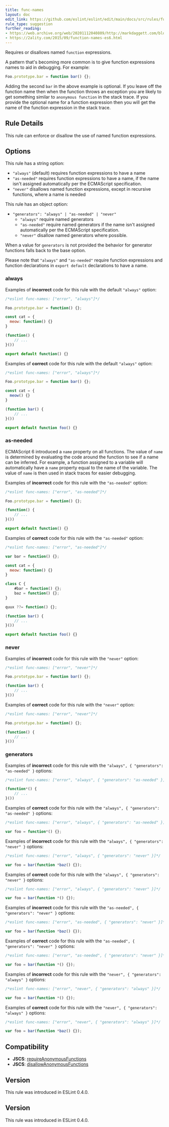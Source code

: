 ```yaml
---
title: func-names
layout: doc
edit_link: https://github.com/eslint/eslint/edit/main/docs/src/rules/func-names.md
rule_type: suggestion
further_reading:
- https://web.archive.org/web/20201112040809/http://markdaggett.com/blog/2013/02/15/functions-explained/
- https://2ality.com/2015/09/function-names-es6.html
---
```


Requires or disallows named `function` expressions.

A pattern that's becoming more common is to give function expressions names to aid in debugging. For example:

```js
Foo.prototype.bar = function bar() {};
```

Adding the second `bar` in the above example is optional.  If you leave off the function name then when the function throws an exception you are likely to get something similar to `anonymous function` in the stack trace.  If you provide the optional name for a function expression then you will get the name of the function expression in the stack trace.

## Rule Details

This rule can enforce or disallow the use of named function expressions.

## Options

This rule has a string option:

* `"always"` (default) requires function expressions to have a name
* `"as-needed"` requires function expressions to have a name, if the name isn't assigned automatically per the ECMAScript specification.
* `"never"` disallows named function expressions, except in recursive functions, where a name is needed

This rule has an object option:

* `"generators": "always" | "as-needed" | "never"`
    * `"always"` require named generators
    * `"as-needed"` require named generators if the name isn't assigned automatically per the ECMAScript specification.
    * `"never"` disallow named generators where possible.

When a value for `generators` is not provided the behavior for generator functions falls back to the base option.

Please note that `"always"` and `"as-needed"` require function expressions and function declarations in `export default` declarations to have a name.

### always

Examples of **incorrect** code for this rule with the default `"always"` option:

```js
/*eslint func-names: ["error", "always"]*/

Foo.prototype.bar = function() {};

const cat = {
  meow: function() {}
}

(function() {
    // ...
}())

export default function() {}
```

Examples of **correct** code for this rule with the default `"always"` option:

```js
/*eslint func-names: ["error", "always"]*/

Foo.prototype.bar = function bar() {};

const cat = {
  meow() {}
}

(function bar() {
    // ...
}())

export default function foo() {}
```

### as-needed

ECMAScript 6 introduced a `name` property on all functions. The value of `name` is determined by evaluating the code around the function to see if a name can be inferred. For example, a function assigned to a variable will automatically have a `name` property equal to the name of the variable. The value of `name` is then used in stack traces for easier debugging.

Examples of **incorrect** code for this rule with the `"as-needed"` option:

```js
/*eslint func-names: ["error", "as-needed"]*/

Foo.prototype.bar = function() {};

(function() {
    // ...
}())

export default function() {}
```

Examples of **correct** code for this rule with the `"as-needed"` option:

```js
/*eslint func-names: ["error", "as-needed"]*/

var bar = function() {};

const cat = {
  meow: function() {}
}

class C {
    #bar = function() {};
    baz = function() {};
}

quux ??= function() {};

(function bar() {
    // ...
}())

export default function foo() {}
```

### never

Examples of **incorrect** code for this rule with the `"never"` option:

```js
/*eslint func-names: ["error", "never"]*/

Foo.prototype.bar = function bar() {};

(function bar() {
    // ...
}())
```

Examples of **correct** code for this rule with the `"never"` option:

```js
/*eslint func-names: ["error", "never"]*/

Foo.prototype.bar = function() {};

(function() {
    // ...
}())
```

### generators

Examples of **incorrect** code for this rule with the `"always", { "generators": "as-needed" }` options:

```js
/*eslint func-names: ["error", "always", { "generators": "as-needed" }]*/

(function*() {
    // ...
}())
```

Examples of **correct** code for this rule with the `"always", { "generators": "as-needed" }` options:

```js
/*eslint func-names: ["error", "always", { "generators": "as-needed" }]*/

var foo = function*() {};
```

Examples of **incorrect** code for this rule with the `"always", { "generators": "never" }` options:

```js
/*eslint func-names: ["error", "always", { "generators": "never" }]*/

var foo = bar(function *baz() {});
```

Examples of **correct** code for this rule with the `"always", { "generators": "never" }` options:

```js
/*eslint func-names: ["error", "always", { "generators": "never" }]*/

var foo = bar(function *() {});
```

Examples of **incorrect** code for this rule with the `"as-needed", { "generators": "never" }` options:

```js
/*eslint func-names: ["error", "as-needed", { "generators": "never" }]*/

var foo = bar(function *baz() {});
```

Examples of **correct** code for this rule with the `"as-needed", { "generators": "never" }` options:

```js
/*eslint func-names: ["error", "as-needed", { "generators": "never" }]*/

var foo = bar(function *() {});
```

Examples of **incorrect** code for this rule with the `"never", { "generators": "always" }` options:

```js
/*eslint func-names: ["error", "never", { "generators": "always" }]*/

var foo = bar(function *() {});
```

Examples of **correct** code for this rule with the `"never", { "generators": "always" }` options:

```js
/*eslint func-names: ["error", "never", { "generators": "always" }]*/

var foo = bar(function *baz() {});
```

## Compatibility

* **JSCS**: [requireAnonymousFunctions](https://jscs-dev.github.io/rule/requireAnonymousFunctions)
* **JSCS**: [disallowAnonymousFunctions](https://jscs-dev.github.io/rule/disallowAnonymousFunctions)

## Version

This rule was introduced in ESLint 0.4.0.

## Version

This rule was introduced in ESLint 0.4.0.
